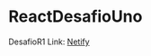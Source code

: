 # ReactDesafioUno

DesafioR1 Link: <a href="https://animated-zabaione-1055cf.netlify.app/" target="_blank">Netify</a>
